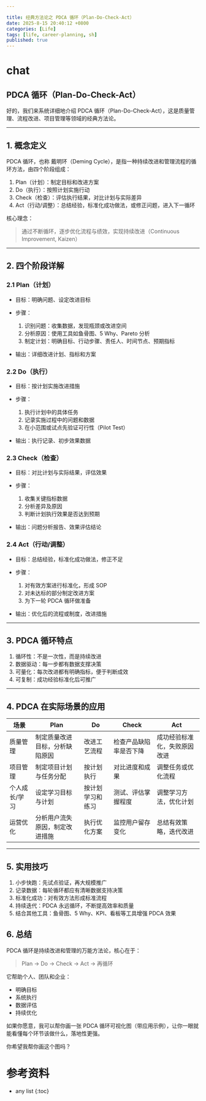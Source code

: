 ```yaml
---

title: 经典方法论之 PDCA 循环（Plan-Do-Check-Act）
date: 2025-8-15 20:40:12 +0800
categories: [Life]
tags: [life, career-planning, sh]
published: true
---
```


# chat

## PDCA 循环（Plan-Do-Check-Act）

好的，我们来系统详细地介绍 PDCA 循环（Plan-Do-Check-Act），这是质量管理、流程改进、项目管理等领域的经典方法论。

---

## 1. 概念定义

PDCA 循环，也称 戴明环（Deming Cycle），是指一种持续改进和管理流程的循环方法，由四个阶段组成：

1. Plan（计划）：制定目标和改进方案
2. Do（执行）：按照计划实施行动
3. Check（检查）：评估执行结果，对比计划与实际差异
4. Act（行动/调整）：总结经验，标准化成功做法，或修正问题，进入下一循环

核心理念：

> 通过不断循环，逐步优化流程与绩效，实现持续改进（Continuous Improvement, Kaizen）

---

## 2. 四个阶段详解

### 2.1 Plan（计划）

* 目标：明确问题、设定改进目标
* 步骤：

  1. 识别问题：收集数据，发现瓶颈或改进空间
  2. 分析原因：使用工具如鱼骨图、5 Why、Pareto 分析
  3. 制定计划：明确目标、行动步骤、责任人、时间节点、预期指标
* 输出：详细改进计划、指标和方案

### 2.2 Do（执行）

* 目标：按计划实施改进措施
* 步骤：

  1. 执行计划中的具体任务
  2. 记录实施过程中的问题和数据
  3. 在小范围或试点先验证可行性（Pilot Test）
* 输出：执行记录、初步效果数据

### 2.3 Check（检查）

* 目标：对比计划与实际结果，评估效果
* 步骤：

  1. 收集关键指标数据
  2. 分析差异及原因
  3. 判断计划执行效果是否达到预期
* 输出：问题分析报告、效果评估结论

### 2.4 Act（行动/调整）

* 目标：总结经验，标准化成功做法，修正不足
* 步骤：

  1. 对有效方案进行标准化，形成 SOP
  2. 对未达标的部分制定改进方案
  3. 为下一轮 PDCA 循环做准备
* 输出：优化后的流程或制度，改进措施

---

## 3. PDCA 循环特点

1. 循环性：不是一次性，而是持续改进
2. 数据驱动：每一步都有数据支撑决策
3. 可量化：每次改进都有明确指标，便于判断成效
4. 可复制：成功经验标准化后可推广

---

## 4. PDCA 在实际场景的应用

| 场景          | Plan            | Do       | Check       | Act            |
| ----------- | --------------- | -------- | ----------- | -------------- |
| 质量管理    | 制定质量改进目标，分析缺陷原因 | 改进工艺流程   | 检查产品缺陷率是否下降 | 成功经验标准化，失败原因改进 |
| 项目管理    | 制定项目计划与任务分配     | 按计划执行    | 对比进度和成果     | 调整任务或优化流程      |
| 个人成长/学习 | 设定学习目标与计划       | 按计划学习和练习 | 测试、评估掌握程度   | 调整学习方法，优化计划    |
| 运营优化    | 分析用户流失原因，制定改进措施 | 执行优化方案   | 监控用户留存变化    | 总结有效策略，迭代改进    |

---

## 5. 实用技巧

1. 小步快跑：先试点验证，再大规模推广
2. 记录数据：每轮循环都应有清晰数据支持决策
3. 标准化成功：对有效方法形成标准流程
4. 持续迭代：PDCA 永远循环，不断提高效率和质量
5. 结合其他工具：鱼骨图、5 Why、KPI、看板等工具增强 PDCA 效果

## 6. 总结

PDCA 循环是持续改进和管理的万能方法论，核心在于：

> Plan → Do → Check → Act → 再循环

它帮助个人、团队和企业：

* 明确目标
* 系统执行
* 数据评估
* 持续优化

如果你愿意，我可以帮你画一张 PDCA 循环可视化图（带应用示例），让你一眼就能看懂每个环节该做什么，落地性更强。

你希望我帮你画这个图吗？


# 参考资料

* any list
{:toc}